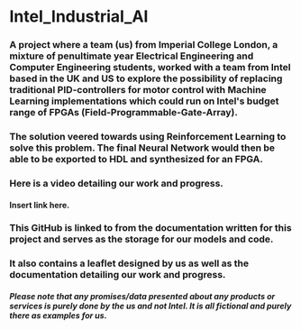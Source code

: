 # Intel_Industrial_AI

### A project where a team (us) from Imperial College London, a mixture of penultimate year Electrical Engineering and Computer Engineering students, worked with a team from Intel based in the UK and US to explore the possibility of replacing traditional PID-controllers for motor control with Machine Learning implementations which could run on Intel's budget range of FPGAs (Field-Programmable-Gate-Array).
### The solution veered towards using Reinforcement Learning to solve this problem. The final Neural Network would then be able to be exported to HDL and synthesized for an FPGA.


### Here is a video detailing our work and progress.
#### Insert link here.


### This GitHub is linked to from the documentation written for this project and serves as the storage for our models and code.

### It also contains a leaflet designed by us as well as the documentation detailing our work and progress.
##### Please note that any promises/data presented about any products or services is purely done by the us and not Intel. It is all fictional and purely there as examples for us.
